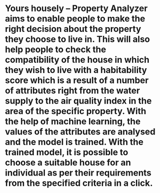 # Yours housely – Property Analyzer aims to enable people to make the right decision about the property they choose to live in. This will also help people to check the compatibility of the house in which they wish to live with a habitability score which is a result of a number of attributes right from the water supply to the air quality index in the area of the specific property. With the help of machine learning, the values of the attributes are analysed and the model is trained. With the trained model, it is possible to choose a suitable house for an individual as per their requirements from the specified criteria in a click.


